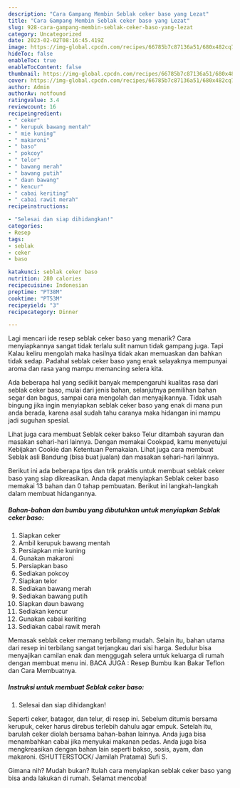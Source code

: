 ```yaml
---
description: "Cara Gampang Membin Seblak ceker baso yang Lezat"
title: "Cara Gampang Membin Seblak ceker baso yang Lezat"
slug: 928-cara-gampang-membin-seblak-ceker-baso-yang-lezat
category: Uncategorized
date: 2023-02-02T08:16:45.419Z
image: https://img-global.cpcdn.com/recipes/66785b7c87136a51/680x482cq70/seblak-ceker-baso-foto-resep-utama.jpg
hideToc: false
enableToc: true
enableTocContent: false
thumbnail: https://img-global.cpcdn.com/recipes/66785b7c87136a51/680x482cq70/seblak-ceker-baso-foto-resep-utama.jpg
cover: https://img-global.cpcdn.com/recipes/66785b7c87136a51/680x482cq70/seblak-ceker-baso-foto-resep-utama.jpg
author: Admin
authorAv: notfound
ratingvalue: 3.4
reviewcount: 16
recipeingredient:
- " ceker"
- " kerupuk bawang mentah"
- " mie kuning"
- " makaroni"
- " baso"
- " pokcoy"
- " telor"
- " bawang merah"
- " bawang putih"
- " daun bawang"
- " kencur"
- " cabai keriting"
- " cabai rawit merah"
recipeinstructions:

- "Selesai dan siap dihidangkan!"
categories:
- Resep
tags:
- seblak
- ceker
- baso

katakunci: seblak ceker baso 
nutrition: 280 calories
recipecuisine: Indonesian
preptime: "PT38M"
cooktime: "PT53M"
recipeyield: "3"
recipecategory: Dinner

---
```



Lagi mencari ide resep seblak ceker baso yang menarik? Cara menyiapkannya sangat tidak terlalu sulit namun tidak gampang juga. Tapi Kalau keliru mengolah maka hasilnya tidak akan memuaskan dan bahkan tidak sedap. Padahal seblak ceker baso yang enak selayaknya mempunyai aroma dan rasa yang mampu memancing selera kita.


Ada beberapa hal yang sedikit banyak mempengaruhi kualitas rasa dari seblak ceker baso, mulai dari jenis bahan, selanjutnya pemilihan bahan segar dan bagus, sampai cara mengolah dan menyajikannya. Tidak usah bingung jika ingin menyiapkan seblak ceker baso yang enak di mana pun anda berada, karena asal sudah tahu caranya maka hidangan ini mampu jadi suguhan spesial.

Lihat juga cara membuat Seblak ceker bakso Telur ditambah sayuran dan masakan sehari-hari lainnya. Dengan memakai Cookpad, kamu menyetujui Kebijakan Cookie dan Ketentuan Pemakaian. Lihat juga cara membuat Seblak asli Bandung (bisa buat jualan) dan masakan sehari-hari lainnya.


Berikut ini ada beberapa tips dan trik praktis untuk membuat seblak ceker baso yang siap dikreasikan. Anda dapat menyiapkan Seblak ceker baso memakai 13 bahan dan 0 tahap pembuatan. Berikut ini langkah-langkah dalam membuat hidangannya.

<!--inarticleads1-->

##### Bahan-bahan dan bumbu yang dibutuhkan untuk menyiapkan Seblak ceker baso:

1. Siapkan  ceker
1. Ambil  kerupuk bawang mentah
1. Persiapkan  mie kuning
1. Gunakan  makaroni
1. Persiapkan  baso
1. Sediakan  pokcoy
1. Siapkan  telor
1. Sediakan  bawang merah
1. Sediakan  bawang putih
1. Siapkan  daun bawang
1. Sediakan  kencur
1. Gunakan  cabai keriting
1. Sediakan  cabai rawit merah


Memasak seblak ceker memang terbilang mudah. Selain itu, bahan utama dari resep ini terbilang sangat terjangkau dari sisi harga. Sedulur bisa menyajikan camilan enak dan menggugah selera untuk keluarga di rumah dengan membuat menu ini. BACA JUGA : Resep Bumbu Ikan Bakar Teflon dan Cara Membuatnya. 

<!--inarticleads2-->

##### Instruksi untuk membuat Seblak ceker baso:


1. Selesai dan siap dihidangkan!

Seperti ceker, batagor, dan telur, di resep ini. Sebelum ditumis bersama kerupuk, ceker harus direbus terlebih dahulu agar empuk. Setelah itu, barulah ceker diolah bersama bahan-bahan lainnya. Anda juga bisa menambahkan cabai jika menyukai makanan pedas. Anda juga bisa mengkreasikan dengan bahan lain seperti bakso, sosis, ayam, dan makaroni. (SHUTTERSTOCK/ Jamilah Pratama) Sufi S. 

Gimana nih? Mudah bukan? Itulah cara menyiapkan seblak ceker baso yang bisa anda lakukan di rumah. Selamat mencoba!
